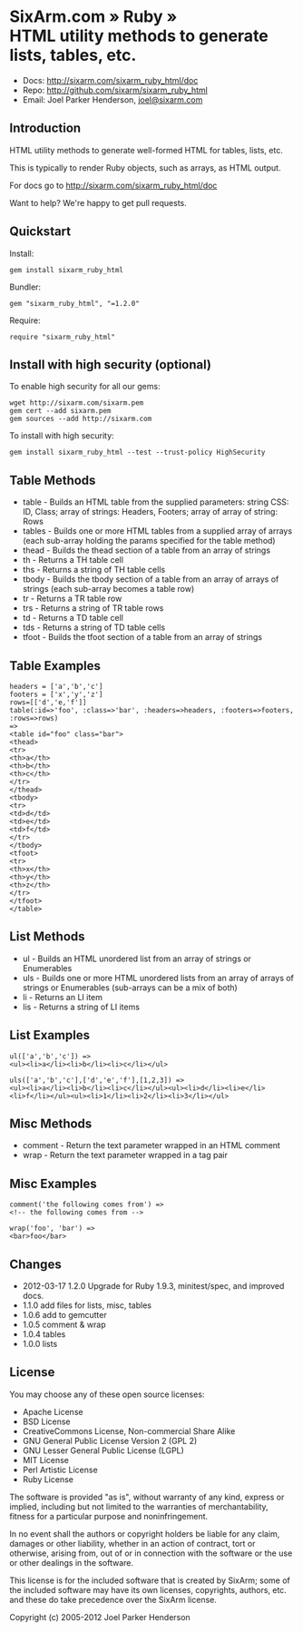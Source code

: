 # SixArm.com » Ruby » <br> HTML utility methods to generate lists, tables, etc.
                   
* Docs: <http://sixarm.com/sixarm_ruby_html/doc>
* Repo: <http://github.com/sixarm/sixarm_ruby_html>
* Email: Joel Parker Henderson, <joel@sixarm.com>


## Introduction

HTML utility methods to generate well-formed HTML for tables, lists, etc.

This is typically to render Ruby objects, such as arrays, as HTML output.

For docs go to <http://sixarm.com/sixarm_ruby_html/doc>

Want to help? We're happy to get pull requests.


## Quickstart

Install:

    gem install sixarm_ruby_html

Bundler:

    gem "sixarm_ruby_html", "=1.2.0"

Require:

    require "sixarm_ruby_html"


## Install with high security (optional)

To enable high security for all our gems:

    wget http://sixarm.com/sixarm.pem
    gem cert --add sixarm.pem
    gem sources --add http://sixarm.com

To install with high security:

    gem install sixarm_ruby_html --test --trust-policy HighSecurity


## Table Methods

* table - Builds an HTML table from the supplied parameters: string CSS: ID, Class; array of strings: Headers, Footers; array of array of string: Rows
* tables - Builds one or more HTML tables from a supplied array of arrays (each sub-array holding the params specified for the table method)
* thead - Builds the thead section of a table from an array of strings
* th - Returns a TH table cell
* ths - Returns a string of TH table cells
* tbody - Builds the tbody section of a table from an array of arrays of strings (each sub-array becomes a table row)
* tr - Returns a TR table row
* trs - Returns a string of TR table rows
* td - Returns a TD table cell
* tds - Returns a string of TD table cells
* tfoot - Builds the tfoot section of a table from an array of strings

## Table Examples

    headers = ['a','b','c']
    footers = ['x','y','z']
    rows=[['d','e,'f']]
    table(:id=>'foo', :class=>'bar', :headers=>headers, :footers=>footers, :rows=>rows)
    =>
    <table id="foo" class="bar">
    <thead>
    <tr>
    <th>a</th>
    <th>b</th>
    <th>c</th>
    </tr>
    </thead>
    <tbody>
    <tr>
    <td>d</td>
    <td>e</td>
    <td>f</td>
    </tr>
    </tbody>
    <tfoot>
    <tr>
    <th>x</th>
    <th>y</th>
    <th>z</th>
    </tr>
    </tfoot>
    </table>


## List Methods

* ul - Builds an HTML unordered list from an array of strings or Enumerables
* uls - Builds one or more HTML unordered lists from an array of arrays of strings or Enumerables (sub-arrays can be a mix of both)
* li - Returns an LI item
* lis - Returns a string of LI items


## List Examples

    ul(['a','b','c']) =>
    <ul><li>a</li><li>b</li><li>c</li></ul>

    uls(['a','b','c'],['d','e','f'],[1,2,3]) =>
    <ul><li>a</li><li>b</li><li>c</li></ul><ul><li>d</li><li>e</li><li>f</li></ul><ul><li>1</li><li>2</li><li>3</li></ul>


## Misc Methods

* comment - Return the text parameter wrapped in an HTML comment
* wrap - Return the text parameter wrapped in a tag pair


## Misc Examples

    comment('the following comes from') =>
    <!-- the following comes from -->

    wrap('foo', 'bar') =>
    <bar>foo</bar>

## Changes

* 2012-03-17 1.2.0 Upgrade for Ruby 1.9.3, minitest/spec, and improved docs.
* 1.1.0 add files for lists, misc, tables
* 1.0.6 add to gemcutter
* 1.0.5 comment & wrap
* 1.0.4 tables
* 1.0.0 lists

## License

You may choose any of these open source licenses:

  * Apache License
  * BSD License
  * CreativeCommons License, Non-commercial Share Alike
  * GNU General Public License Version 2 (GPL 2)
  * GNU Lesser General Public License (LGPL)
  * MIT License
  * Perl Artistic License
  * Ruby License

The software is provided "as is", without warranty of any kind, 
express or implied, including but not limited to the warranties of 
merchantability, fitness for a particular purpose and noninfringement. 

In no event shall the authors or copyright holders be liable for any 
claim, damages or other liability, whether in an action of contract, 
tort or otherwise, arising from, out of or in connection with the 
software or the use or other dealings in the software.

This license is for the included software that is created by SixArm;
some of the included software may have its own licenses, copyrights, 
authors, etc. and these do take precedence over the SixArm license.

Copyright (c) 2005-2012 Joel Parker Henderson
